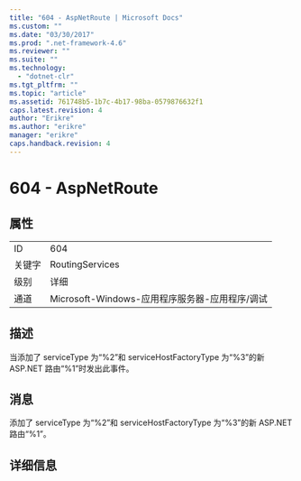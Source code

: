 ```yaml
---
title: "604 - AspNetRoute | Microsoft Docs"
ms.custom: ""
ms.date: "03/30/2017"
ms.prod: ".net-framework-4.6"
ms.reviewer: ""
ms.suite: ""
ms.technology: 
  - "dotnet-clr"
ms.tgt_pltfrm: ""
ms.topic: "article"
ms.assetid: 761748b5-1b7c-4b17-98ba-0579876632f1
caps.latest.revision: 4
author: "Erikre"
ms.author: "erikre"
manager: "erikre"
caps.handback.revision: 4
---
```

# 604 - AspNetRoute
## 属性  
  
|||  
|-|-|  
|ID|604|  
|关键字|RoutingServices|  
|级别|详细|  
|通道|Microsoft\-Windows\-应用程序服务器\-应用程序\/调试|  
  
## 描述  
 当添加了 serviceType 为“%2”和 serviceHostFactoryType 为“%3”的新 ASP.NET 路由“%1”时发出此事件。  
  
## 消息  
 添加了 serviceType 为“%2”和 serviceHostFactoryType 为“%3”的新 ASP.NET 路由“%1”。  
  
## 详细信息